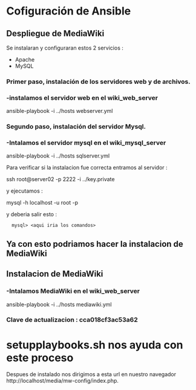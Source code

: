 # Cofiguración de Ansible

## Despliegue de MediaWiki

Se instalaran  y configuraran estos  2 servicios : 
<ul>
  <li>Apache</li>
  <li>MySQL</li>
  
</ul>

<h3>Primer paso, instalación de los servidores web y de archivos.</h3>


### -instalamos el servidor web en el wiki_web_server

ansible-playbook -i ../hosts webserver.yml

<h3>Segundo paso, instalación del servidor Mysql.</h3>

### -Intalamos el servidor mysql en el wiki_mysql_server

ansible-playbook -i ../hosts sqlserver.yml

Para verificar si la instalacion fue correcta entramos al servidor : 

ssh root@server02 -p 2222 -i ../key.private

y ejecutamos : 

mysql -h localhost -u root -p

y deberia salir esto :

      mysql> <aqui iria los comandos>


<h2>Ya con esto podriamos hacer la instalacion de MediaWiki</h2>


<h2>Instalacion de MediaWiki</h2>

### -Intalamos MediaWiki en el wiki_web_server

ansible-playbook -i ../hosts mediawiki.yml

<h3>Clave de actualizacion : cca018cf3ac53a62</h3>

<h1>setupplaybooks.sh nos ayuda con este proceso</h1>


Despues de instalado nos dirigimos a esta url en nuestro navegador http://localhost/media/mw-config/index.php.
